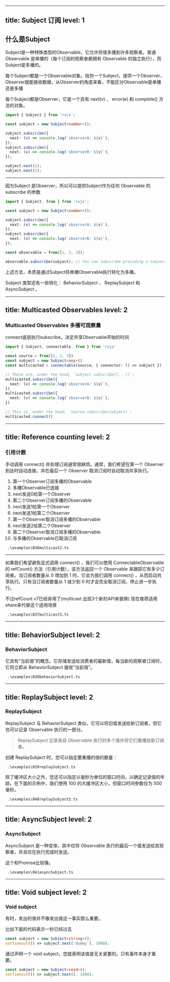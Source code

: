
---
title: Subject  订阅
level: 1
---

## 什么是Subject

Subject是一种特殊类型的Observable，它允许将值多播到许多观察者。普通 Observable 是单播的（每个订阅的观察者都拥有 Observable 的独立执行），而Subject是多播的。

每个Subject都是一个Observable对象。给你一个Subject，提供一个Observer，Observer就能接收数据，从Observer的角度来看，不能区分Observable是单播还是多播

每个Subject都是Observer，它是一个具有 next(v) 、 error(e) 和 complete() 方法的对象。

```ts twoslash
import { Subject } from 'rxjs';

const subject = new Subject<number>();

subject.subscribe({
  next: (v) => console.log(`observerA: ${v}`),
});
subject.subscribe({
  next: (v) => console.log(`observerB: ${v}`),
});

subject.next(1);
subject.next(2);

```

---

因为Subject 是Observer，所以可以提供Subject作为任何 Observable 的 subscribe 的参数

```ts twoslash
import { Subject, from } from 'rxjs';

const subject = new Subject<number>();

subject.subscribe({
  next: (v) => console.log(`observerA: ${v}`),
});
subject.subscribe({
  next: (v) => console.log(`observerB: ${v}`),
});

const observable = from([1, 2, 3]);

observable.subscribe(subject); // You can subscribe providing a Subject

```

上述方法，本质是通过Subject将单播Observable执行转化为多播。

Subject 类型还有一些特化： BehaviorSubject 、 ReplaySubject 和 AsyncSubject 。

---
title: Multicasted Observables
level: 2
---

### Multicasted Observables 多播可观察量

connect底层执行subscribe，决定共享Observable开始的时间

```ts twoslash
import { Subject, connectable, from } from 'rxjs'

const source = from([1, 2, 3])
const subject = new Subject<any>()
const multicasted = connectable(source, { connector: () => subject })

// These are, under the hood, `subject.subscribe({...})`:
multicasted.subscribe({
  next: (v) => console.log(`observerA: ${v}`),
})
multicasted.subscribe({
  next: (v) => console.log(`observerB: ${v}`),
})

// This is, under the hood, `source.subscribe(subject)`:
multicasted.connect()

```

---
title: Reference counting
level: 2
---

### 引用计数

手动调用 connect() 并处理订阅通常很麻烦。通常，我们希望在第一个 Observer 到达时自动连接，并在最后一个 Observer 取消订阅时自动取消共享执行。

1. 第一个Observer订阅多播的Observable
2. 多播Observable已连接
3. next发送0给第一个Observer
4. 第二个Observer订阅多播的Observable
5. next发送1给第一个Observer
6. next发送1给第二个Observer
7. 第一个Observer取消订阅多播的Observable
8. next发送2给第二个Observer
9. 第二个Observer取消订阅多播的Observable
10. 与多播的Observable已取消订阅

```shell
 .\examples\036multicast2.ts
```

---

如果我们希望避免显式调用 connect() ，我们可以使用 ConnectableObservable 的 refCount() 方法（引用计数），该方法返回一个 Observable 来跟踪它有多少订阅者。当订阅者数量从 0 增加到 1 时，它会为我们调用 connect() ，从而启动共享执行。只有当订阅者数量从 1 减少到 0 时才会完全取消订阅，停止进一步执行。

不过refCount v7已经弃用了(multicast 出现3个新的API来替换)
现在推荐适用share来代替这个适用场景

```shell
 .\examples\037multicast3.ts
```

---
title: BehaviorSubject
level: 2
---

### BehaviorSubject

它具有“当前值”的概念。它存储发送给消费者的最新值，每当新的观察者订阅时，它将立即从 BehaviorSubject 接收“当前值”。

```shell
 .\examples\038behaviorSubject.ts
```

---
title: ReplaySubject
level: 2
---

### ReplaySubject
ReplaySubject 与 BehaviorSubject 类似，它可以将旧值发送给新订阅者，但它也可以记录 Observable 执行的一部分。

> ReplaySubject 记录来自 Observable 执行的多个值并将它们重播给新订阅者。

创建 ReplaySubject 时，您可以指定要重播的值的数量：

```shell
 .\examples\039replaySubject.ts
```

除了缓冲区大小之外，您还可以指定以毫秒为单位的窗口时间，以确定记录值的年龄。在下面的示例中，我们使用 100 的大缓冲区大小，但窗口时间参数仅为 500 毫秒。

```shell
 .\examples\040replaySubject2.ts
```

---
title: AsyncSubject
level: 2
---

### AsyncSubject

AsyncSubject 是一种变体，其中仅将 Observable 执行的最后一个值发送给其观察者，并且仅在执行完成时发送。

这个和Promise比较像。

```shell
 .\examples\041asyncSubject.ts
```

---
title: Void subject
level: 2
---
### Void subject

有时，发出的值并不像发出值这一事实那么重要。

比如下面的代码表示一秒已经过去

```ts
const subject = new Subject<string>();
setTimeout(() => subject.next('dummy'), 1000);
```

通过声明一个 void subject，您就表明该值是无关紧要的。只有事件本身才重要。

```ts
const subject = new Subject<void>();
setTimeout(() => subject.next(), 1000);
```
